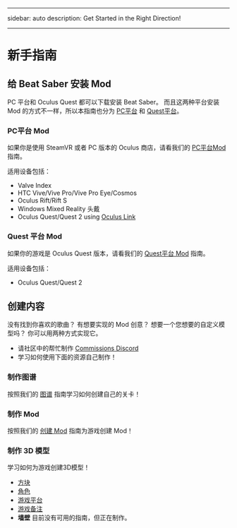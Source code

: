 - - -
sidebar: auto description: Get Started in the Right Direction!
- - -

# 新手指南

## 给 Beat Saber 安装 Mod
PC 平台和 Oculus Quest 都可以下载安装 Beat Saber。 而且这两种平台安装 Mod 的方式不一样，所以本指南也分为 [PC平台](#pc-modding) 和 [Quest平台](#quest-modding)。

### PC平台 Mod
如果你是使用 SteamVR 或者 PC 版本的 Oculus 商店，请看我们的 [PC平台Mod](./pc-modding.md) 指南。

适用设备包括：

* Valve Index
* HTC Vive/Vive Pro/Vive Pro Eye/Cosmos
* Oculus Rift/Rift S
* Windows Mixed Reality 头戴
* Oculus Quest/Quest 2 using [Oculus Link](https://support.oculus.com/444256562873335/)

### Quest 平台 Mod
如果你的游戏是 Oculus Quest 版本，请看我们的 [Quest平台 Mod](./quest-modding.md) 指南。

适用设备包括：

* Oculus Quest/Quest 2

## 创建内容
没有找到你喜欢的歌曲？ 有想要实现的 Mod 创意？ 想要一个您想要的自定义模型吗？ 你可以用两种方式实现它。

* 请社区中的帮忙制作 [Commissions Discord](https://discord.gg/e4f3WBBVnr)
* 学习如何使用下面的资源自己制作！

### 制作图谱
按照我们的 [图谱](./mapping/) 指南学习如何创建自己的关卡！

### 制作 Mod
按照我们的 [创建 Mod](./modding/) 指南为游戏创建 Mod！

### 制作 3D 模型
学习如何为游戏创建3D模型！

* [方块](./models/sabers-guide.md)
* [角色](./models/avatars-guide.md)
* [游戏平台](./models/platforms-guide.md)
* [游戏备注](./models/notes-guide.md)
* **墙壁** 目前没有可用的指南，但正在制作。
